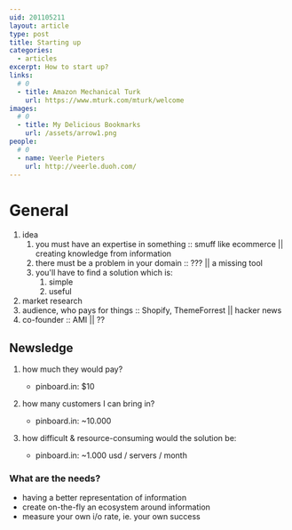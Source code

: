```yaml
---
uid: 201105211
layout: article
type: post
title: Starting up
categories:
  - articles
excerpt: How to start up?
links:
  # 0
  - title: Amazon Mechanical Turk
    url: https://www.mturk.com/mturk/welcome  
images:
  # 0
  - title: My Delicious Bookmarks
    url: /assets/arrow1.png 
people:
  # 0
  - name: Veerle Pieters
    url: http://veerle.duoh.com/
---
```



# General

1. idea
    1. you must have an expertise in something :: smuff like ecommerce || creating knowledge from information
    2. there must be a problem in your domain  :: ???  || a missing tool
    3. you'll have to find a solution which is:  
        1. simple 
        2. useful        
2. market research
3. audience, who pays for things :: Shopify, ThemeForrest || hacker news
4. co-founder :: AMI || ??


## Newsledge

1. how much they would pay?
    
    * pinboard.in: $10
      
2. how many customers I can bring in?

    * pinboard.in: ~10.000
    
3. how difficult & resource-consuming would the solution be:

    * pinboard.in: ~1.000 usd / servers / month
    
    
### What are the needs?

* having a better representation of information
* create on-the-fly an ecosystem around information
* measure your own i/o rate, ie. your own success


    
    
  

